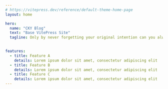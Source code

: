 ```yaml
---
# https://vitepress.dev/reference/default-theme-home-page
layout: home

hero:
  name: "CKY Blog"
  text: "Base VitePress Site"
  tagline: Only by never forgetting your original intention can you always succeed
 

features:
  - title: Feature A
    details: Lorem ipsum dolor sit amet, consectetur adipiscing elit
  - title: Feature B
    details: Lorem ipsum dolor sit amet, consectetur adipiscing elit
  - title: Feature C
    details: Lorem ipsum dolor sit amet, consectetur adipiscing elit
---
```


